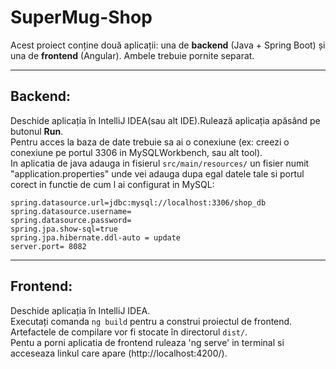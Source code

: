 # SuperMug-Shop
Acest proiect conține două aplicații: una de **backend** (Java + Spring Boot) și una de **frontend** (Angular). Ambele trebuie pornite separat.

---
## Backend: 
Deschide aplicația în IntelliJ IDEA(sau alt IDE).Rulează aplicația apăsând pe butonul **Run**.  
Pentru acces la baza de date trebuie sa ai o conexiune (ex: creezi o conexiune pe portul 3306 in MySQLWorkbench, sau alt tool).  
In aplicatia de java adauga in fisierul `src/main/resources/` un fisier numit "application.properties" unde vei adauga dupa egal datele tale si portul corect in functie de cum l ai configurat in MySQL:
```
spring.datasource.url=jdbc:mysql://localhost:3306/shop_db
spring.datasource.username=
spring.datasource.password=
spring.jpa.show-sql=true
spring.jpa.hibernate.ddl-auto = update
server.port= 8082
```
---  
## Frontend:  
Deschide aplicația în IntelliJ IDEA.  
Executați comanda `ng build` pentru a construi proiectul de frontend. Artefactele de compilare vor fi stocate în directorul `dist/`.   
Pentu a porni aplicatia de frontend ruleaza 'ng serve' in terminal si acceseaza linkul  care apare (http://localhost:4200/).  


